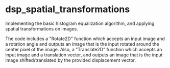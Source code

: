 # dsp_spatial_transformations
Implementing the basic histogram equalization algorithm, and applying spatial transformations on images.

The code includes a "Rotate2D" function which accepts an input image and a rotation angle and outputs an image that is the input rotated around the center pixel of the image. Also, a "Translate2D" function which accepts an input image and a translation vector, and outputs an image that is the input image shifted/translated by the provided displacement vector. 
